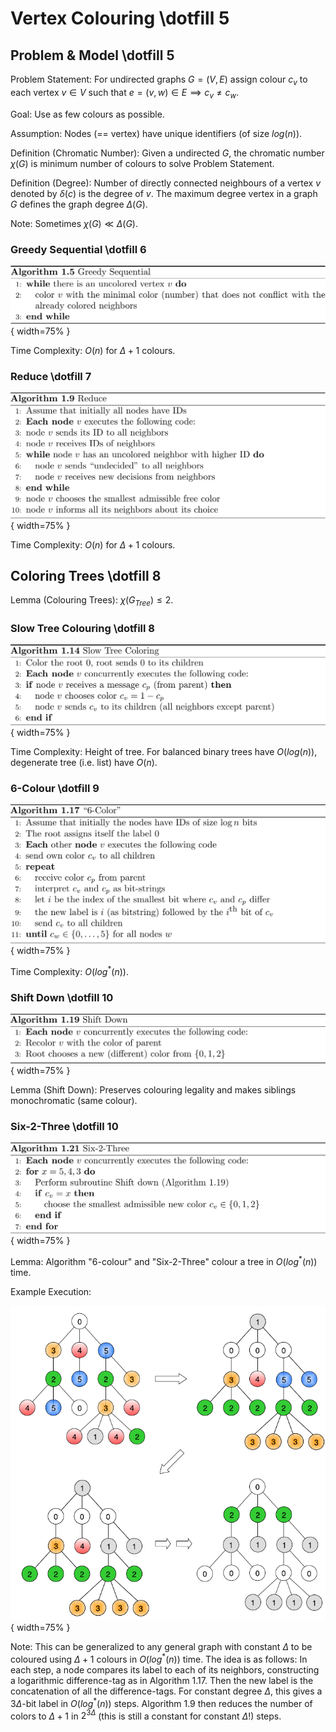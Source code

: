 # Vertex Colouring \dotfill 5

## Problem \& Model \dotfill 5
Problem Statement: For undirected graphs $G=(V, E)$ assign colour $c_v$ to each vertex $v \in V$ such that $e = (v, w) \in E \implies c_v \not = c_w$.

Goal: Use as few colours as possible.

Assumption: Nodes (== vertex) have unique identifiers (of size $log(n)$).

Definition (Chromatic Number): Given a undirected $G$, the chromatic number $\chi(G)$ is minimum number of colours to solve Problem Statement.

Definition (Degree): Number of directly connected neighbours of a vertex $v$ denoted by $\delta(c)$ is the degree of $v$. The maximum degree vertex in a graph $G$ defines the graph degree $\Delta(G)$.

Note: Sometimes $\chi(G) \ll \Delta(G)$.

### Greedy Sequential \dotfill 6
![](images/algos/01-05_greedy-sequential.png){ width=75% }

Time Complexity: $O(n)$ for $\Delta+1$ colours.

### Reduce \dotfill 7
![](images/algos/01-09_reduce.png){ width=75% }

Time Complexity: $O(n)$ for $\Delta+1$ colours.

## Coloring Trees \dotfill 8
Lemma (Colouring Trees): $\chi(G_{Tree}) \leq 2$.

### Slow Tree Colouring \dotfill 8
![](images/algos/01-14_slow-tree-colouring.png){ width=75% }

Time Complexity: Height of tree. For balanced binary trees have $O(log(n))$, degenerate tree (i.e. list) have $O(n)$.

### 6-Colour \dotfill 9
![](images/algos/01-17_6-colour.png){ width=75% }

Time Complexity: $O(log^*(n))$.

### Shift Down \dotfill 10
![](images/algos/01-19_shift-down.png){ width=75% }

Lemma (Shift Down): Preserves colouring legality and makes siblings monochromatic (same colour).

### Six-2-Three \dotfill 10
![](images/algos/01-20_six-to-three.png){ width=75% }

Lemma: Algorithm "6-colour" and "Six-2-Three" colour a tree in $O(log^*(n))$ time.

Example Execution:

![](images/visualizations/01_six-2-three.png){ width=75% }

Note: This can be generalized to any general graph with constant $\Delta$ to be coloured using $\Delta+1$ colours in $O(log^*(n))$ time. The idea is as follows: In each step, a node compares its label to each of its neighbors, constructing a logarithmic difference-tag as in Algorithm 1.17. Then the new label is the concatenation of all the difference-tags. For constant degree $\Delta$, this gives a $3\Delta$-bit label in $O(log^*(n))$ steps. Algorithm 1.9 then reduces the number of colors to $\Delta+1$ in $2^{3\Delta}$ (this is still a constant for constant $\Delta!$) steps.
